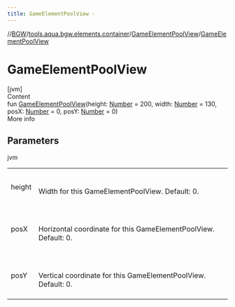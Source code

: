 ```yaml
---
title: GameElementPoolView -
---
```

//[BGW](../../../index.md)/[tools.aqua.bgw.elements.container](../index.md)/[GameElementPoolView](index.md)/[GameElementPoolView](-game-element-pool-view.md)



# GameElementPoolView  
[jvm]  
Content  
fun [GameElementPoolView](-game-element-pool-view.md)(height: [Number](https://kotlinlang.org/api/latest/jvm/stdlib/kotlin/-number/index.html) = 200, width: [Number](https://kotlinlang.org/api/latest/jvm/stdlib/kotlin/-number/index.html) = 130, posX: [Number](https://kotlinlang.org/api/latest/jvm/stdlib/kotlin/-number/index.html) = 0, posY: [Number](https://kotlinlang.org/api/latest/jvm/stdlib/kotlin/-number/index.html) = 0)  
More info  


## Parameters  
  
jvm  
  
| | |
|---|---|
| <a name="tools.aqua.bgw.elements.container/GameElementPoolView/GameElementPoolView/#kotlin.Number#kotlin.Number#kotlin.Number#kotlin.Number/PointingToDeclaration/"></a>height| <a name="tools.aqua.bgw.elements.container/GameElementPoolView/GameElementPoolView/#kotlin.Number#kotlin.Number#kotlin.Number#kotlin.Number/PointingToDeclaration/"></a><br><br>Width for this GameElementPoolView. Default: 0.<br><br>|
| <a name="tools.aqua.bgw.elements.container/GameElementPoolView/GameElementPoolView/#kotlin.Number#kotlin.Number#kotlin.Number#kotlin.Number/PointingToDeclaration/"></a>posX| <a name="tools.aqua.bgw.elements.container/GameElementPoolView/GameElementPoolView/#kotlin.Number#kotlin.Number#kotlin.Number#kotlin.Number/PointingToDeclaration/"></a><br><br>Horizontal coordinate for this GameElementPoolView. Default: 0.<br><br>|
| <a name="tools.aqua.bgw.elements.container/GameElementPoolView/GameElementPoolView/#kotlin.Number#kotlin.Number#kotlin.Number#kotlin.Number/PointingToDeclaration/"></a>posY| <a name="tools.aqua.bgw.elements.container/GameElementPoolView/GameElementPoolView/#kotlin.Number#kotlin.Number#kotlin.Number#kotlin.Number/PointingToDeclaration/"></a><br><br>Vertical coordinate for this GameElementPoolView. Default: 0.<br><br>|
  
  




